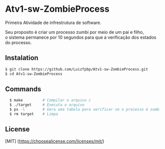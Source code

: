 # Atv1-sw-ZombieProcess
Primeira Atividade de infrestrutura de software.<br/>

Seu proposito é criar um processo zumbi por meio de um pai e filho,<br/>
o sistema permanece por 10 segundos para que a verificação dos estados<br/>
do processo.<br/>

## Instalation
```bash
$ git clone https://github.com/Luizfpbp/Atv1-sw-ZombieProcess.git
$ cd Atv1-sw-ZombieProcess
```

## Commands
```bash
  $ make         # Compilar o arquivo c
  $ ./target     # Executa o arquivo
  $ ps -l        # Gera uma tabela para verificar se o processo é zumbi
  $ rm target    # Limpa
```
## License
[MIT]
(https://choosealicense.com/licenses/mit/)
